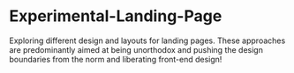 # Experimental-Landing-Page
Exploring different design and layouts for landing pages. These approaches are predominantly aimed at being unorthodox and pushing the design boundaries from the norm and liberating front-end design!

